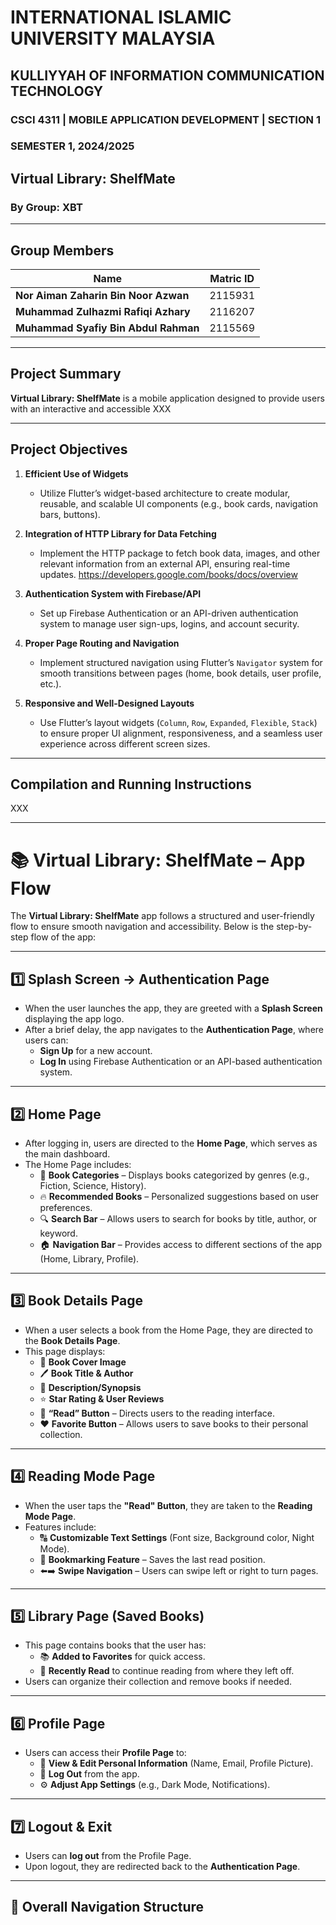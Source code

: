 # INTERNATIONAL ISLAMIC UNIVERSITY MALAYSIA  
## KULLIYYAH OF INFORMATION COMMUNICATION TECHNOLOGY  
### CSCI 4311 | MOBILE APPLICATION DEVELOPMENT | SECTION 1  
### SEMESTER 1, 2024/2025  
## Virtual Library: ShelfMate  

### By Group: XBT  

---

## **Group Members**  

| Name                                   | Matric ID  |  
|----------------------------------------|------------|  
| **Nor Aiman Zaharin Bin Noor Azwan**   | 2115931    |  
| **Muhammad Zulhazmi Rafiqi Azhary**    | 2116207    |  
| **Muhammad Syafiy Bin Abdul Rahman**   | 2115569    |  

---

## **Project Summary**  

**Virtual Library: ShelfMate** is a mobile application designed to provide users with an interactive and accessible XXX

---

## **Project Objectives**  

1. **Efficient Use of Widgets**  
   - Utilize Flutter’s widget-based architecture to create modular, reusable, and scalable UI components (e.g., book cards, navigation bars, buttons).  

2. **Integration of HTTP Library for Data Fetching**  
   - Implement the HTTP package to fetch book data, images, and other relevant information from an external API, ensuring real-time updates.  <link> https://developers.google.com/books/docs/overview </link>

3. **Authentication System with Firebase/API**  
   - Set up Firebase Authentication or an API-driven authentication system to manage user sign-ups, logins, and account security.  

4. **Proper Page Routing and Navigation**  
   - Implement structured navigation using Flutter’s `Navigator` system for smooth transitions between pages (home, book details, user profile, etc.).  

5. **Responsive and Well-Designed Layouts**  
   - Use Flutter’s layout widgets (`Column`, `Row`, `Expanded`, `Flexible`, `Stack`) to ensure proper UI alignment, responsiveness, and a seamless user experience across different screen sizes.  

---

## **Compilation and Running Instructions**

XXX

---

# 📚 Virtual Library: ShelfMate – App Flow

The **Virtual Library: ShelfMate** app follows a structured and user-friendly flow to ensure smooth navigation and accessibility. Below is the step-by-step flow of the app:

---

## 1️⃣ Splash Screen → Authentication Page  
- When the user launches the app, they are greeted with a **Splash Screen** displaying the app logo.  
- After a brief delay, the app navigates to the **Authentication Page**, where users can:  
  - **Sign Up** for a new account.  
  - **Log In** using Firebase Authentication or an API-based authentication system.  

---

## 2️⃣ Home Page  
- After logging in, users are directed to the **Home Page**, which serves as the main dashboard.  
- The Home Page includes:  
  - 📌 **Book Categories** – Displays books categorized by genres (e.g., Fiction, Science, History).  
  - 🔥 **Recommended Books** – Personalized suggestions based on user preferences.  
  - 🔍 **Search Bar** – Allows users to search for books by title, author, or keyword.  
  - 🏠 **Navigation Bar** – Provides access to different sections of the app (Home, Library, Profile).  

---

## 3️⃣ Book Details Page  
- When a user selects a book from the Home Page, they are directed to the **Book Details Page**.  
- This page displays:  
  - 📖 **Book Cover Image**  
  - 🖊️ **Book Title & Author**  
  - 📝 **Description/Synopsis**  
  - ⭐ **Star Rating & User Reviews**  
  - 📌 **“Read” Button** – Directs users to the reading interface.  
  - ❤️ **Favorite Button** – Allows users to save books to their personal collection.  

---

## 4️⃣ Reading Mode Page  
- When the user taps the **"Read" Button**, they are taken to the **Reading Mode Page**.  
- Features include:  
  - 🔠 **Customizable Text Settings** (Font size, Background color, Night Mode).  
  - 🔖 **Bookmarking Feature** – Saves the last read position.  
  - ⬅️➡️ **Swipe Navigation** – Users can swipe left or right to turn pages.  

---

## 5️⃣ Library Page (Saved Books)  
- This page contains books that the user has:  
  - 📚 **Added to Favorites** for quick access.  
  - 🔄 **Recently Read** to continue reading from where they left off.  
- Users can organize their collection and remove books if needed.  

---

## 6️⃣ Profile Page  
- Users can access their **Profile Page** to:  
  - 👤 **View & Edit Personal Information** (Name, Email, Profile Picture).  
  - 🚪 **Log Out** from the app.  
  - ⚙️ **Adjust App Settings** (e.g., Dark Mode, Notifications).  

---

## 7️⃣ Logout & Exit  
- Users can **log out** from the Profile Page.  
- Upon logout, they are redirected back to the **Authentication Page**.  

---

## 🔄 Overall Navigation Structure  
